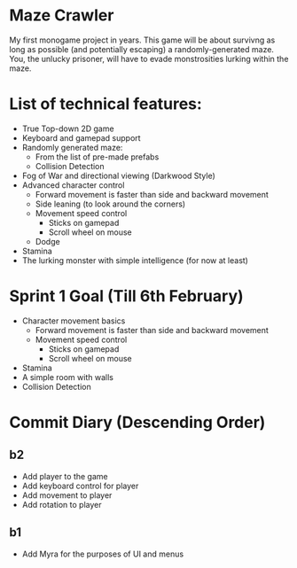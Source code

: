 #  Maze Crawler
My first monogame project in years. This game will be about survivng as long as possible (and potentially escaping) a randomly-generated maze. 
You, the unlucky prisoner, will have to evade monstrosities lurking within the maze.

# List of technical features:
- True Top-down 2D game
- Keyboard and gamepad support
- Randomly generated maze:
	- From the list of pre-made prefabs
	- Collision Detection
- Fog of War and directional viewing (Darkwood Style)
- Advanced character control
	- Forward movement is faster than side and backward movement
	- Side leaning (to look around the corners)
	- Movement speed control
		- Sticks on gamepad
		- Scroll wheel on mouse
	- Dodge
- Stamina
- The lurking monster with simple intelligence (for now at least) 


# Sprint 1 Goal (Till 6th February)
- Character movement basics
	- Forward movement is faster than side and backward movement
	- Movement speed control
		- Sticks on gamepad
		- Scroll wheel on mouse
- Stamina
- A simple room with walls
- Collision Detection


# Commit Diary (Descending Order)
## b2
- Add player to the game
- Add keyboard control for player
- Add movement to player
- Add rotation to player


## b1
- Add Myra for the purposes of UI and menus